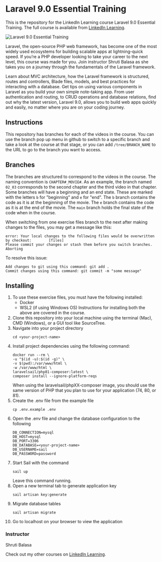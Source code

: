 # Laravel 9.0 Essential Training
This is the repository for the LinkedIn Learning course Laravel 9.0 Essential Training. The full course is available from [LinkedIn Learning][lil-course-url].

![Laravel 9.0 Essential Training][lil-thumbnail-url] 

Laravel, the open-source PHP web framework, has become one of the most widely used ecosystems for building scalable apps at lightning-quick speed. If you’re a PHP developer looking to take your career to the next level, this course was made for you. Join instructor Shruti Balasa as she takes you on a journey through the fundamentals of the Laravel framework.

Learn about MVC architecture, how the Laravel framework is structured, routes and controllers, Blade files, models, and best practices for interacting with a database. Get tips on using various components in Laravel as you build your own simple note-taking app. From user authentication and routing, to CRUD operations and database relations, find out why the latest version, Laravel 9.0, allows you to build web apps quickly and easily, no matter where you are on your coding journey.

## Instructions
This repository has branches for each of the videos in the course. You can use the branch pop up menu in github to switch to a specific branch and take a look at the course at that stage, or you can add `/tree/BRANCH_NAME` to the URL to go to the branch you want to access.

## Branches
The branches are structured to correspond to the videos in the course. The naming convention is `CHAPTER#_MOVIE#`. As an example, the branch named `02_03` corresponds to the second chapter and the third video in that chapter. 
Some branches will have a beginning and an end state. These are marked with the letters `b` for "beginning" and `e` for "end". The `b` branch contains the code as it is at the beginning of the movie. The `e` branch contains the code as it is at the end of the movie. The `main` branch holds the final state of the code when in the course.

When switching from one exercise files branch to the next after making changes to the files, you may get a message like this:

    error: Your local changes to the following files would be overwritten by checkout:        [files]
    Please commit your changes or stash them before you switch branches.
    Aborting

To resolve this issue:
	
    Add changes to git using this command: git add .
	Commit changes using this command: git commit -m "some message"

## Installing
1. To use these exercise files, you must have the following installed:
	- Docker
    - WSL2 (if using Windows OS)
    Instructions for installing both the above are covered in the course.
2. Clone this repository into your local machine using the terminal (Mac), CMD (Windows), or a GUI tool like SourceTree.
3. Navigate into your project directory
    ```
    cd <your-project-name>
    ```
4. Install project dependencies using the following command:
    ```
    docker run --rm \
    -u "$(id -u):$(id -g)" \
    -v $(pwd):/var/www/html \
    -w /var/www/html \
    laravelsail/php81-composer:latest \
    composer install --ignore-platform-reqs
    ```
    When using the laravelsail/phpXX-composer image, you should use the same version of PHP that you plan to use for your application (74, 80, or 81).
5. Create the .env file from the example file
    ```
    cp .env.example .env
    ```
6. Open the .env file and change the database configuration to the following
    ```
    DB_CONNECTION=mysql
    DB_HOST=mysql
    DB_PORT=3306
    DB_DATABASE=<your-project-name>
    DB_USERNAME=sail
    DB_PASSWORD=password
    ```
7. Start Sail with the command
    ```
    sail up
    ```
    Leave this command running.
8. Open a new terminal tab to generate application key
    ```
    sail artisan key:generate
    ```
9. Migrate database tables
    ```
    sail artisan migrate
    ```
10. Go to localhost on your browser to view the application



### Instructor

Shruti Balasa 
                            


                            

Check out my other courses on [LinkedIn Learning](https://www.linkedin.com/learning/instructors/shruti-balasa).

[lil-course-url]: https://www.linkedin.com/learning/laravel-9-0-essential-training
[lil-thumbnail-url]: https://cdn.lynda.com/course/3007804/3007804-1650476173198-16x9.jpg

